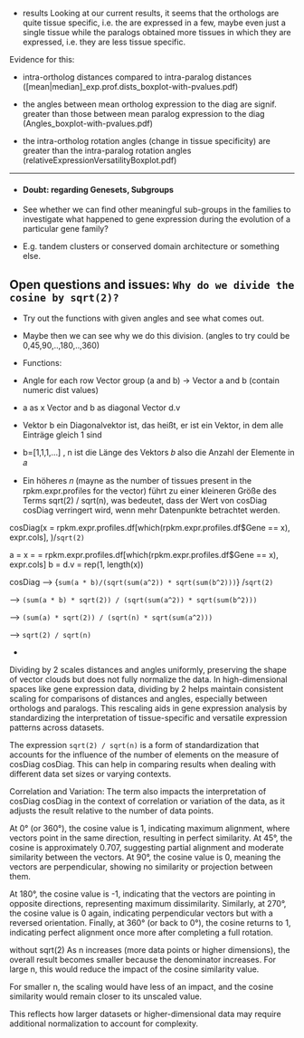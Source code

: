 



- results
Looking at our current results, it seems that the orthologs are quite tissue specific, i.e. the are expressed in a few, maybe even just a single tissue while the paralogs
obtained more tissues in which they are expressed, i.e. they are less tissue specific.

Evidence for this:

- intra-ortholog distances compared to intra-paralog distances
([mean|median]_exp.prof.dists_boxplot-with-pvalues.pdf)

- the angles between mean ortholog expression to the diag
are signif. greater than those between mean paralog expression to the diag (Angles_boxplot-with-pvalues.pdf)

- the intra-ortholog rotation angles (change in tissue specificity) are greater than the intra-paralog rotation angles
(relativeExpressionVersatilityBoxplot.pdf)





-------------------------------------------------------------------------------------------







- #### Doubt: regarding Genesets, Subgroups

- See whether we can find other meaningful sub-groups in the families to investigate what happened to gene expression during the evolution of a particular gene family? 
- E.g. tandem clusters or conserved domain architecture or something else.



## Open questions and issues: `Why do we divide the cosine by sqrt(2)?`

- Try out the functions with given angles and see what comes out. 
- Maybe then we can see why we do this division. (angles to try could be 0,45,90,..,180,..,360)


- Functions: 

- Angle for each row Vector group (a and b) -> Vector a and b (contain numeric dist values)
- a as x Vector and b as diagonal Vector  d.v
- Vektor b ein Diagonalvektor ist, das heißt, er ist ein Vektor, in dem alle Einträge gleich 1 sind
- b=[1,1,1,…] , n ist die Länge des Vektors 𝑏 also die Anzahl der Elemente in 𝑎
- Ein höheres 𝑛 (mayne as the number of tissues present in the rpkm.expr.profiles for the vector)
  führt zu einer kleineren Größe des Terms sqrt(2) / sqrt(n), was bedeutet, dass der Wert von cosDiag
  cosDiag verringert wird, wenn mehr Datenpunkte betrachtet werden.


cosDiag(x = rpkm.expr.profiles.df[which(rpkm.expr.profiles.df$Gene == x), expr.cols], )/`sqrt(2)`

a = x = = rpkm.expr.profiles.df[which(rpkm.expr.profiles.df$Gene == x), expr.cols]
b = d.v = rep(1, length(x))

cosDiag --> {`sum(a * b)/(sqrt(sum(a^2)) * sqrt(sum(b^2)))`} /`sqrt(2)`

--> `(sum(a * b) * sqrt(2)) / (sqrt(sum(a^2)) * sqrt(sum(b^2)))`

--> `(sum(a) * sqrt(2)) / (sqrt(n) * sqrt(sum(a^2)))`

-->  `sqrt(2) / sqrt(n)`





- 
Dividing by 2 scales distances and angles uniformly, preserving the shape of vector clouds but does not fully normalize the data.
In high-dimensional spaces like gene expression data, dividing by 2 helps maintain consistent scaling for comparisons of distances and angles, especially between orthologs and paralogs.
This rescaling aids in gene expression analysis by standardizing the interpretation of tissue-specific and versatile expression patterns across datasets.

The expression `sqrt(2) / sqrt(n)`  is a form of standardization that accounts for the influence of the number of elements on the measure of 
cosDiag
cosDiag. This can help in comparing results when dealing with different data set sizes or varying contexts.

Correlation and Variation:
The term also impacts the interpretation of 
cosDiag
cosDiag in the context of correlation or variation of the data, as it adjusts the result relative to the number of data points.


At 0° (or 360°), the cosine value is 1, indicating maximum alignment, where vectors point in the same direction, resulting in perfect similarity. At 45°, the cosine is approximately 0.707, suggesting partial alignment and moderate similarity between the vectors. At 90°, the cosine value is 0, meaning the vectors are perpendicular, showing no similarity or projection between them.

At 180°, the cosine value is -1, indicating that the vectors are pointing in opposite directions, representing maximum dissimilarity. Similarly, at 270°, the cosine value is 0 again, indicating perpendicular vectors but with a reversed orientation. Finally, at 360° (or back to 0°), the cosine returns to 1, indicating perfect alignment once more after completing a full rotation.

without sqrt(2) 
As n increases (more data points or higher dimensions), the overall result becomes smaller because the denominator increases. For large n, this would reduce the impact of the cosine similarity value.

For smaller n, the scaling would have less of an impact, and the cosine similarity would remain closer to its unscaled value.

This reflects how larger datasets or higher-dimensional data may require additional normalization to account for complexity.